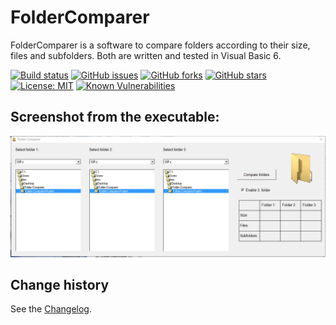 FolderComparer
==============

FolderComparer is a software to compare folders according to their size, files and subfolders.
Both are written and tested in Visual Basic 6.

[![Build status](https://ci.appveyor.com/api/projects/status/b9cx4wa8y1s22chh?svg=true)](https://ci.appveyor.com/project/SeppPenner/foldercomparer)
[![GitHub issues](https://img.shields.io/github/issues/SeppPenner/FolderComparer.svg)](https://github.com/SeppPenner/FolderComparer/issues)
[![GitHub forks](https://img.shields.io/github/forks/SeppPenner/FolderComparer.svg)](https://github.com/SeppPenner/FolderComparer/network)
[![GitHub stars](https://img.shields.io/github/stars/SeppPenner/FolderComparer.svg)](https://github.com/SeppPenner/FolderComparer/stargazers)
[![License: MIT](https://img.shields.io/badge/License-MIT-blue.svg)](https://raw.githubusercontent.com/SeppPenner/FolderComparer/master/License.txt)
[![Known Vulnerabilities](https://snyk.io/test/github/SeppPenner/FolderComparer/badge.svg)](https://snyk.io/test/github/SeppPenner/FolderComparer)

## Screenshot from the executable:
![Screenshot from the executable](https://github.com/SeppPenner/FolderComparer/blob/master/Screenshot.PNG "Screenshot from the executable")

Change history
--------------

See the [Changelog](https://github.com/SeppPenner/FolderComparer/blob/master/Changelog.md).

